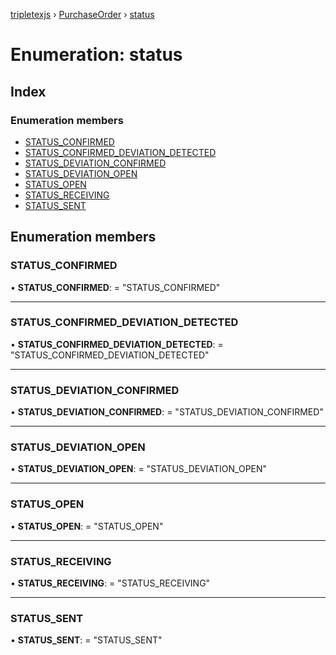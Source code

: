[tripletexjs](../README.md) › [PurchaseOrder](../modules/purchaseorder.md) › [status](purchaseorder.status.md)

# Enumeration: status

## Index

### Enumeration members

* [STATUS_CONFIRMED](purchaseorder.status.md#status_confirmed)
* [STATUS_CONFIRMED_DEVIATION_DETECTED](purchaseorder.status.md#status_confirmed_deviation_detected)
* [STATUS_DEVIATION_CONFIRMED](purchaseorder.status.md#status_deviation_confirmed)
* [STATUS_DEVIATION_OPEN](purchaseorder.status.md#status_deviation_open)
* [STATUS_OPEN](purchaseorder.status.md#status_open)
* [STATUS_RECEIVING](purchaseorder.status.md#status_receiving)
* [STATUS_SENT](purchaseorder.status.md#status_sent)

## Enumeration members

###  STATUS_CONFIRMED

• **STATUS_CONFIRMED**: = "STATUS_CONFIRMED"

___

###  STATUS_CONFIRMED_DEVIATION_DETECTED

• **STATUS_CONFIRMED_DEVIATION_DETECTED**: = "STATUS_CONFIRMED_DEVIATION_DETECTED"

___

###  STATUS_DEVIATION_CONFIRMED

• **STATUS_DEVIATION_CONFIRMED**: = "STATUS_DEVIATION_CONFIRMED"

___

###  STATUS_DEVIATION_OPEN

• **STATUS_DEVIATION_OPEN**: = "STATUS_DEVIATION_OPEN"

___

###  STATUS_OPEN

• **STATUS_OPEN**: = "STATUS_OPEN"

___

###  STATUS_RECEIVING

• **STATUS_RECEIVING**: = "STATUS_RECEIVING"

___

###  STATUS_SENT

• **STATUS_SENT**: = "STATUS_SENT"
